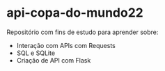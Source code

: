 # api-copa-do-mundo22
Repositório com fins de estudo para aprender sobre:
- Interação com APIs com Requests
- SQL e SQLite
- Criação de API com Flask
